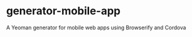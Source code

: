 generator-mobile-app
====================

A Yeoman generator for mobile web apps using Browserify and Cordova
